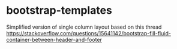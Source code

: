 # bootstrap-templates
Simplified version of single column layout based on this thread https://stackoverflow.com/questions/15641142/bootstrap-fill-fluid-container-between-header-and-footer

